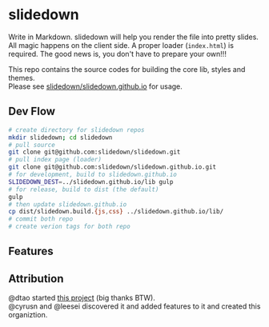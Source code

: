 # slidedown

Write in Markdown. slidedown will help you render the file into pretty slides.  
All magic happens on the client side. A proper loader (`index.html`) is required. 
The good news is, you don't have to prepare your own!!!

This repo contains the source codes for building the core lib, styles and themes.  
Please see [slidedown/slidedown.github.io](https://github.com/slidedown/slidedown.github.io) for usage.

## Dev Flow

```sh
# create directory for slidedown repos
mkdir slidedown; cd slidedown
# pull source
git clone git@github.com:slidedown/slidedown.git
# pull index page (loader)
git clone git@github.com:slidedown/slidedown.github.io.git
# for development, build to slidedown.github.io
SLIDEDOWN_DEST=../slidedown.github.io/lib gulp
# for release, build to dist (the default)
gulp
# then update slidedown.github.io
cp dist/slidedown.build.{js,css} ../slidedown.github.io/lib/
# commit both repo
# create verion tags for both repo
```

## Features



## Attribution

@dtao started [this project](https://github.com/dtao/slidedown) (big thanks BTW).  
@cyrusn and @leesei discovered it and added features to it and created this organiztion.
